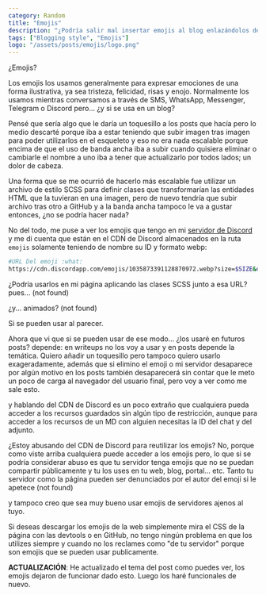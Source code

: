 ```yaml
---
category: Random
title: "Emojis"
description: "¿Podría salir mal insertar emojis al blog enlazándolos desde mi servidor de Discord? ¡Vamos a ver!"
tags: ["Blogging style", "Emojis"]
logo: "/assets/posts/emojis/logo.png"
---
```


¿Emojis?

Los emojis los usamos generalmente para expresar emociones de una forma ilustrativa, ya sea tristeza, felicidad, risas y enojo. Normalmente los usamos mientras conversamos a través de SMS, WhatsApp, Messenger, Telegram o Discord pero... ¿y si se usa en un blog?

Pensé que sería algo que le daría un toquesillo a los posts que hacía pero lo medio descarté porque iba a estar teniendo que subir imagen tras imagen para poder utilizarlos en el esqueleto y eso no era nada escalable porque encima de que el uso de banda ancha iba a subir cuando quisiera eliminar o cambiarle el nombre a uno iba a tener que actualizarlo por todos lados; un dolor de cabeza.

Una forma que se me ocurrió de hacerlo más escalable fue utilizar un archivo de estilo SCSS para definir clases que transformarían las entidades HTML que la tuvieran en una imagen, pero de nuevo tendría que subir archivo tras otro a GitHub y a la banda ancha tampoco le va a gustar entonces, ¿no se podría hacer nada?

No del todo, me puse a ver los emojis que tengo en mi [servidor de Discord](https://discord.vzondev.cf) y me di cuenta que están en el CDN de Discord almacenados en la ruta `emojis` solamente teniendo de nombre su ID y formato webp:

```bash
#URL Del emoji :what:
https://cdn.discordapp.com/emojis/1035873391128870972.webp?size=$SIZE&quality=lossless
```

¿Podría usarlos en mi página aplicando las clases SCSS junto a esa URL? pues... (not found)

¿y... animados? (not found)

Si se pueden usar al parecer.

Ahora que vi que si se pueden usar de ese modo... ¿los usaré en futuros posts? depende: en writeups no los voy a usar y en posts depende la temática. Quiero añadir un toquesillo pero tampoco quiero usarlo exageradamente, además que si elimino el emoji o mi servidor desaparece por algún motivo en los posts también desaparecerá sin contar que le meto un poco de carga al navegador del usuario final, pero voy a ver como me sale esto.

y hablando del CDN de Discord es un poco extraño que cualquiera pueda acceder a los recursos guardados sin algún tipo de restricción, aunque para acceder a los recursos de un MD con alguien necesitas la ID del chat y del adjunto. 

¿Estoy abusando del CDN de Discord para reutilizar los emojis? No, porque como viste arriba cualquiera puede acceder a los emojis pero, lo que si se podría considerar abuso es que tu servidor tenga emojis que no se puedan compartir públicamente y tu los uses en tu web, blog, portal... etc. Tanto tu servidor como la página pueden ser denunciados por el autor del emoji si le apetece (not found)

y tampoco creo que sea muy bueno usar emojis de servidores ajenos al tuyo. 

Si deseas descargar los emojis de la web simplemente mira el CSS de la página con las devtools o en GitHub, no tengo ningún problema en que los utilizes siempre y cuando no los reclames como "de tu servidor" porque son emojis que se pueden usar publicamente.

**ACTUALIZACIÓN**: He actualizado el tema del post como puedes ver, los emojis dejaron de funcionar dado esto. Luego los haré funcionales de nuevo.